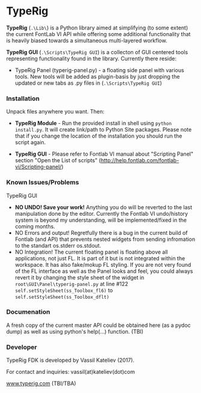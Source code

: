 # TypeRig
**TypeRig** (`.\Lib\`) is a Python library aimed at simplifying (to some extent) the current FontLab VI API while offering some additional functionality that is heavily biased towards a simultaneous multi-layered workflow.

**TypeRig GUI** (`.\Scripts\TypeRig GUI`) is a collecton of GUI centered tools representing functionality found in the library. Currently there reside:
- TypeRig Panel (typerig-panel.py) - a floating side panel with various tools. New tools will be added as plugin-basis by just dropping the updated or new tabs as .py files in (`.\Scripts\TypeRig GUI`)

### Installation
Unpack files anywhere you want. Then:
- **TypeRig Module** - Run the provided install in shell using `python install.py`. It will create link/path to Python Site packages. Please note that if you change the location of the installation you should run the script again.

- **TypeRig GUI** - Please refer to Fontlab VI manual about "Scripting Panel" section "Open the List of scripts" 
(http://help.fontlab.com/fontlab-vi/Scripting-panel/)

### Known Issues/Problems
TypeRig GUI
- **NO UNDO! Save your work!** Anything you do will be reverted to the last manipulation done by the editor. Currently the Fontlab VI undo/history system is beyond my understanding, will be implemented/fixed in the coming months.
- NO Errors and output! Regretfully there is a bug in the current build of Fontlab (and API) that prevents nested widgets from sending infromation to the standart os.stderr os.stdout.
- NO Integration! The current floating panel is floating above all applications, not just FL. It is part of it but is not integrated within the workspace. It has also fake/mokup FL styling. If you are not very found of the FL interface as well as the Panel looks and feel, you could always revert it by changing the style sheet of the widget in `root\GUI\Panel\typerig-panel.py` at line #122 `self.setStyleSheet(ss_Toolbox_fl6)` to `self.setStyleSheet(ss_Toolbox_dflt)`

### Documenation
A fresh copy of the current master API could be obtained here (as a pydoc dump) as well as using python's help(...) function. (TBI)

### Developer
TypeRig FDK is developed by Vassil Kateliev (2017).

For contact and inquiries: vassil(at)kateliev(dot)com

www.typerig.com (TBI/TBA)

